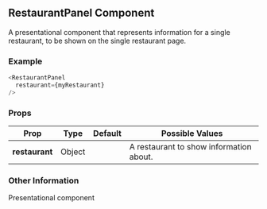 ## RestaurantPanel Component
A presentational component that represents information for a single restaurant, to be shown on the single restaurant page.

### Example

```js
<RestaurantPanel
  restaurant={myRestaurant}
/>
```

### Props

| Prop          | Type     | Default     | Possible Values
| ------------- | -------- | ----------- | ---------------------------------------------
| **restaurant**    | Object   |             | A restaurant to show information about.


### Other Information
Presentational component
